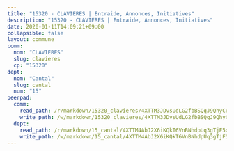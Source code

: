 ```yaml
---
title: "15320 - CLAVIERES | Entraide, Annonces, Initiatives"
description: "15320 - CLAVIERES | Entraide, Annonces, Initiatives"
date: 2020-01-11T14:09:21+09:00
collapsible: false
layout: commune
comm:
  nom: "CLAVIERES"
  slug: clavieres
  cp: "15320"
dept:
  nom: "Cantal"
  slug: cantal
  num: "15"
peerpad:
  comm:
    read_path: /r/markdown/15320_clavieres/4XTTM3JDvsUdLG2fbBSQqJ9QhyCrpfyjeVEorKwCrdj49C2t7
    write_path: /w/markdown/15320_clavieres/4XTTM3JDvsUdLG2fbBSQqJ9QhyCrpfyjeVEorKwCrdj49C2t7-K3TgUQZqTd1WzLiHJEhg5hrLu9ovKFKydg9Qo8mun1dNBKHb7qHbfjsugzNMYCWZh9v2uuMx4P9rnWhgdWPRhWgVTxS1S4t95zSBMsCzGtGMWrxbnRCzGyGP3R46GauELr5fmWto
  dept:
    read_path: /r/markdown/15_cantal/4XTTM4AbJ2X6iKQkT6VnBNhdpUq3gTjF5xvzeLXgyMbip7oZi
    write_path: /w/markdown/15_cantal/4XTTM4AbJ2X6iKQkT6VnBNhdpUq3gTjF5xvzeLXgyMbip7oZi-K3TgUzLxcVoV3Spfk4WRRT7ns4FZHP5DRn3T5Xt1HAMNkCgdMWpswwmyZFy1f4TzqjHqM6bwRLmH4WDVWsNZdM34scPnnmiNG41mKcAmEspoSpDYQr7FHqoFAfy15CJrkSEmsoqS
---
```


